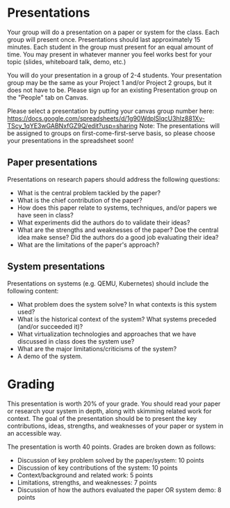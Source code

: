 # Presentations

Your group will do a presentation on a paper or system for the class. Each group will present once. Presentations should last approximately 15 minutes. Each student in the group must present for an equal amount of time. You may present in whatever manner you feel works best for your topic (slides, whiteboard talk, demo, etc.)

You will do your presentation in a group of 2-4 students. Your presentation group may be the same as your Project 1 and/or Project 2 groups, but it does not have to be. Please sign up for an existing Presentation group on the "People" tab on Canvas. 

Please select a presentation by putting your canvas group number here: https://docs.google.com/spreadsheets/d/1g90WdplSlqcU3hIz881Xv-TScy_1qYE3wGABNxfGZ9Q/edit?usp=sharing
Note: The presentations will be assigned to groups on first-come-first-serve basis, so please choose your presentations in the spreadsheet soon!

## Paper presentations
Presentations on research papers should address the following questions:
- What is the central problem tackled by the paper? 
- What is the chief contribution of the paper?
- How does this paper relate to systems, techniques, and/or papers we have seen in class?
- What experiments did the authors do to validate their ideas? 
- What are the strengths and weaknesses of the paper? Doe the central idea make sense? Did the authors do a good job evaluating their idea?
- What are the limitations of the paper's approach?

## System presentations
Presentations on systems (e.g. QEMU, Kubernetes) should include the following content:
- What problem does the system solve? In what contexts is this system used?
- What is the historical context of the system? What systems preceded (and/or succeeded it)? 
- What virtualization technologies and approaches that we have discussed in class does the system use? 
- What are the major limitations/criticisms of the system? 
- A demo of the system.

# Grading

This presentation is worth 20% of your grade. You should read your paper or research your system in depth, along with skimming related work for context. The goal of the presentation should be to present the key contributions, ideas, strengths, and weaknesses of your paper or system in an accessible way.

The presentation is worth 40 points. Grades are broken down as follows:
- Discussion of key problem solved by the paper/system: 10 points
- Discussion of key contributions of the system: 10 points
- Context/background and related work: 5 points
- Limitations, strengths, and weaknesses: 7 points
- Discussion of how the authors evaluated the paper OR system demo: 8 points

